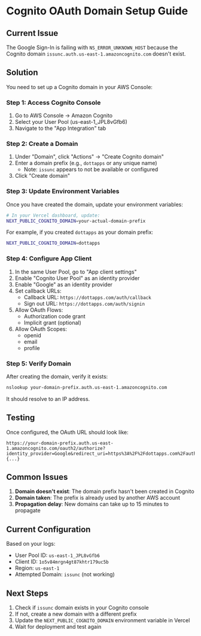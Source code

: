 # Cognito OAuth Domain Setup Guide

## Current Issue

The Google Sign-In is failing with `NS_ERROR_UNKNOWN_HOST` because the Cognito domain `issunc.auth.us-east-1.amazoncognito.com` doesn't exist.

## Solution

You need to set up a Cognito domain in your AWS Console:

### Step 1: Access Cognito Console
1. Go to AWS Console → Amazon Cognito
2. Select your User Pool (us-east-1_JPL8vGfb6)
3. Navigate to the "App Integration" tab

### Step 2: Create a Domain
1. Under "Domain", click "Actions" → "Create Cognito domain"
2. Enter a domain prefix (e.g., `dottapps` or any unique name)
   - Note: `issunc` appears to not be available or configured
3. Click "Create domain"

### Step 3: Update Environment Variables
Once you have created the domain, update your environment variables:

```bash
# In your Vercel dashboard, update:
NEXT_PUBLIC_COGNITO_DOMAIN=your-actual-domain-prefix
```

For example, if you created `dottapps` as your domain prefix:
```bash
NEXT_PUBLIC_COGNITO_DOMAIN=dottapps
```

### Step 4: Configure App Client
1. In the same User Pool, go to "App client settings"
2. Enable "Cognito User Pool" as an identity provider
3. Enable "Google" as an identity provider
4. Set callback URLs:
   - Callback URL: `https://dottapps.com/auth/callback`
   - Sign out URL: `https://dottapps.com/auth/signin`
5. Allow OAuth Flows:
   - Authorization code grant
   - Implicit grant (optional)
6. Allow OAuth Scopes:
   - openid
   - email
   - profile

### Step 5: Verify Domain
After creating the domain, verify it exists:
```bash
nslookup your-domain-prefix.auth.us-east-1.amazoncognito.com
```

It should resolve to an IP address.

## Testing

Once configured, the OAuth URL should look like:
```
https://your-domain-prefix.auth.us-east-1.amazoncognito.com/oauth2/authorize?identity_provider=Google&redirect_uri=https%3A%2F%2Fdottapps.com%2Fauth%2Fcallback&response_type=code&client_id=1o5v84mrgn4gt87khtr179uc5b&scope=email+profile+openid&state={...}
```

## Common Issues

1. **Domain doesn't exist**: The domain prefix hasn't been created in Cognito
2. **Domain taken**: The prefix is already used by another AWS account
3. **Propagation delay**: New domains can take up to 15 minutes to propagate

## Current Configuration

Based on your logs:
- User Pool ID: `us-east-1_JPL8vGfb6`
- Client ID: `1o5v84mrgn4gt87khtr179uc5b`
- Region: `us-east-1`
- Attempted Domain: `issunc` (not working)

## Next Steps

1. Check if `issunc` domain exists in your Cognito console
2. If not, create a new domain with a different prefix
3. Update the `NEXT_PUBLIC_COGNITO_DOMAIN` environment variable in Vercel
4. Wait for deployment and test again 